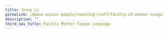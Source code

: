 ```yaml
---
title: Jenny Li
permalink: /about-us/our-people/teaching-staff/faculty-of-mother-tongue-languages/jenny-li/
description: ""
third_nav_title: Faculty Mother Tongue Language
---
```

